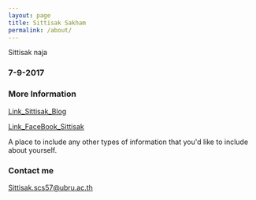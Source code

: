 ```yaml
---
layout: page
title: Sittisak Sakham
permalink: /about/
---
```


Sittisak naja

### 7-9-2017

### More Information

[Link_Sittisak_Blog](https://sittisak8844.github.io)

[Link_FaceBook_Sittisak](https://www.facebook.com/sittisak.sakham)

A place to include any other types of information that you'd like to include about yourself.

### Contact me
[Sittisak.scs57@ubru.ac.th](mailto:sittisak.scs57@ubru.ac.th)
